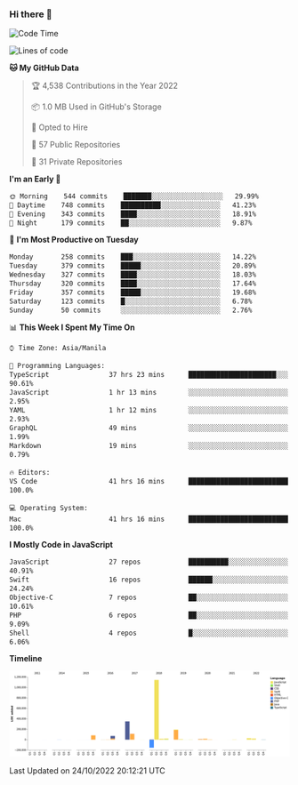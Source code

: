 ### Hi there 👋

<!--START_SECTION:waka-->
![Code Time](http://img.shields.io/badge/Code%20Time-3%2C233%20hrs%2037%20mins-blue)

![Lines of code](https://img.shields.io/badge/From%20Hello%20World%20I%27ve%20Written-2%20Million%20lines%20of%20code-blue)

**🐱 My GitHub Data** 

> 🏆 4,538 Contributions in the Year 2022
 > 
> 📦 1.0 MB Used in GitHub's Storage 
 > 
> 💼 Opted to Hire
 > 
> 📜 57 Public Repositories 
 > 
> 🔑 31 Private Repositories  
 > 
**I'm an Early 🐤** 

```text
🌞 Morning    544 commits    ███████░░░░░░░░░░░░░░░░░░   29.99% 
🌆 Daytime    748 commits    ██████████░░░░░░░░░░░░░░░   41.23% 
🌃 Evening    343 commits    ████░░░░░░░░░░░░░░░░░░░░░   18.91% 
🌙 Night      179 commits    ██░░░░░░░░░░░░░░░░░░░░░░░   9.87%

```
📅 **I'm Most Productive on Tuesday** 

```text
Monday       258 commits    ███░░░░░░░░░░░░░░░░░░░░░░   14.22% 
Tuesday      379 commits    █████░░░░░░░░░░░░░░░░░░░░   20.89% 
Wednesday    327 commits    ████░░░░░░░░░░░░░░░░░░░░░   18.03% 
Thursday     320 commits    ████░░░░░░░░░░░░░░░░░░░░░   17.64% 
Friday       357 commits    █████░░░░░░░░░░░░░░░░░░░░   19.68% 
Saturday     123 commits    █░░░░░░░░░░░░░░░░░░░░░░░░   6.78% 
Sunday       50 commits     ░░░░░░░░░░░░░░░░░░░░░░░░░   2.76%

```


📊 **This Week I Spent My Time On** 

```text
⌚︎ Time Zone: Asia/Manila

💬 Programming Languages: 
TypeScript               37 hrs 23 mins      ██████████████████████░░░   90.61% 
JavaScript               1 hr 13 mins        ░░░░░░░░░░░░░░░░░░░░░░░░░   2.95% 
YAML                     1 hr 12 mins        ░░░░░░░░░░░░░░░░░░░░░░░░░   2.93% 
GraphQL                  49 mins             ░░░░░░░░░░░░░░░░░░░░░░░░░   1.99% 
Markdown                 19 mins             ░░░░░░░░░░░░░░░░░░░░░░░░░   0.79%

🔥 Editors: 
VS Code                  41 hrs 16 mins      █████████████████████████   100.0%

💻 Operating System: 
Mac                      41 hrs 16 mins      █████████████████████████   100.0%

```

**I Mostly Code in JavaScript** 

```text
JavaScript               27 repos            ██████████░░░░░░░░░░░░░░░   40.91% 
Swift                    16 repos            ██████░░░░░░░░░░░░░░░░░░░   24.24% 
Objective-C              7 repos             ██░░░░░░░░░░░░░░░░░░░░░░░   10.61% 
PHP                      6 repos             ██░░░░░░░░░░░░░░░░░░░░░░░   9.09% 
Shell                    4 repos             █░░░░░░░░░░░░░░░░░░░░░░░░   6.06%

```


**Timeline**

![Chart not found](https://raw.githubusercontent.com/rad182/rad182/main/charts/bar_graph.png) 


 Last Updated on 24/10/2022 20:12:21 UTC
<!--END_SECTION:waka-->


<!--
**rad182/rad182** is a ✨ _special_ ✨ repository because its `README.md` (this file) appears on your GitHub profile.

Here are some ideas to get you started:

- 🔭 I’m currently working on ...
- 🌱 I’m currently learning ...
- 👯 I’m looking to collaborate on ...
- 🤔 I’m looking for help with ...
- 💬 Ask me about ...
- 📫 How to reach me: ...
- 😄 Pronouns: ...
- ⚡ Fun fact: ...
-->
